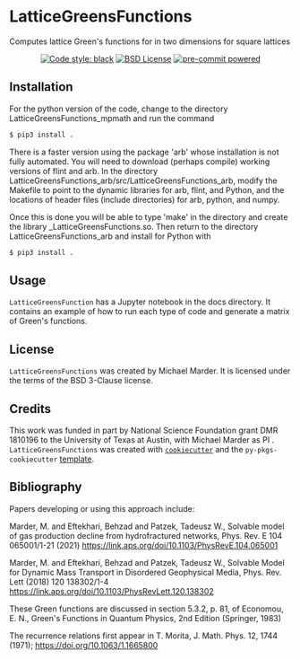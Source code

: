 # LatticeGreensFunctions

Computes lattice Green's functions for in two dimensions for square lattices

<p align="center">
<a href="https://github.com/psf/black"><img src="https://img.shields.io/badge/code%20style-black-000000.svg" alt="Code style: black"></a>
<a href="https://opensource.org/licenses/BSD-3-Clause"><img src="https://img.shields.io/badge/License-BSD_3--Clause-blue.svg" alt="BSD License"></a>
<a href="https://github.com/pre-commit/pre-commit"><img src="https://img.shields.io/badge/pre--commit-enabled-brightgreen?logo=pre-commit&logoColor=white" alt="pre-commit powered"></a>
</p>


## Installation

For the python version of the code, change to the directory LatticeGreensFunctions_mpmath and run the command

```bash
$ pip3 install .
```

There is a faster version using the package 'arb' whose installation
is not fully automated. You will need to download (perhaps compile)
working versions of flint and arb. In the directory
LatticeGreensFunctions_arb/src/LatticeGreensFunctions_arb, modify the Makefile to point to the
dynamic libraries for arb, flint, and Python, and the locations of
header files (include directories) for arb, python, and numpy.

Once this is done you will be able to type 'make' in the directory and create the library _LatticeGreensFunctions.so. 
Then return to the directory LatticeGreensFunctions_arb and install for Python with 

```bash
$ pip3 install .
```

## Usage

`LatticeGreensFunction` has a Jupyter notebook in the docs directory. It contains an example of how to run each type of code
and generate a matrix of Green's functions.


## License

`LatticeGreensFunctions` was created by Michael Marder. It is licensed under the terms of the
BSD 3-Clause license.

## Credits

This work was funded in part by National Science Foundation grant DMR 1810196 to the University of Texas
at Austin, with Michael Marder as PI . 
`LatticeGreensFunctions` was created with
[`cookiecutter`](https://cookiecutter.readthedocs.io/en/latest/) and the
`py-pkgs-cookiecutter`
[template](https://github.com/py-pkgs/py-pkgs-cookiecutter).

## Bibliography

Papers developing or using this approach include:

Marder, M. and Eftekhari, Behzad and Patzek, Tadeusz W., Solvable model of gas production decline from hydrofractured networks, Phys. Rev. E 104 
065001/1-21 (2021)  https://link.aps.org/doi/10.1103/PhysRevE.104.065001

Marder, M. and Eftekhari, Behzad and Patzek, Tadeusz W., Solvable Model for Dynamic Mass Transport in Disordered Geophysical Media, 
Phys. Rev. Lett (2018) 120 138302/1-4 https://link.aps.org/doi/10.1103/PhysRevLett.120.138302

These Green functions are discussed in section 5.3.2, p. 81, of Economou, E. N., Green's Functions in Quantum Physics, 2nd Edition (Springer, 1983)

The recurrence relations first appear in T. Morita, J. Math. Phys. 12, 1744 (1971); https://doi.org/10.1063/1.1665800






